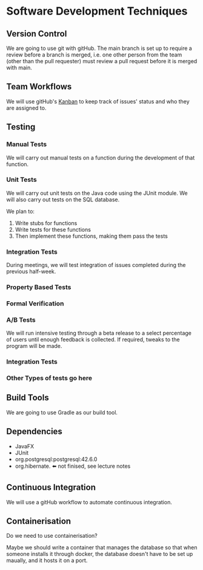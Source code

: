# Software Development Techniques
## Version Control

We are going to use git with gitHub.
The main branch is set up to require a review before a branch is merged, i.e. one other person from the team (other than the pull requester) must review a pull request before it is merged with main.

## Team Workflows

We will use gitHub's [Kanban](https://github.com/users/harryz8/projects/1) to keep track of issues' status and who they are assigned to.

## Testing

### Manual Tests

We will carry out manual tests on a function during the development of that function.

### Unit Tests

We will carry out unit tests on the Java code using the JUnit module.
We will also carry out tests on the SQL database.

We plan to:
1. Write stubs for functions
2. Write tests for these functions
3. Then implement these functions, making them pass the tests

### Integration Tests

During meetings, we will test integration of issues completed during the previous half-week.

### Property Based Tests

### Formal Verification

### A/B Tests

We will run intensive testing through a beta release to a select percentage of users until enough
feedback is collected. If required, tweaks to the program will be made.

### Integration Tests

### Other Types of tests go here

## Build Tools

We are going to use Gradle as our build tool.

## Dependencies

- JavaFX
- JUnit
- org.postgresql:postgresql:42.6.0
- org.hibernate. ⬅️ not finised, see lecture notes

## Continuous Integration

We will use a gitHub workflow to automate continuous integration.

## Containerisation

Do we need to use containerisation?

Maybe we should write a container that manages the database so that when someone installs it through docker, the database doesn't have to be set up maually, and it hosts it on a port.
